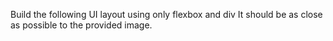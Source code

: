 Build the following UI layout using only flexbox and div
It should be as close as possible to the provided image.

